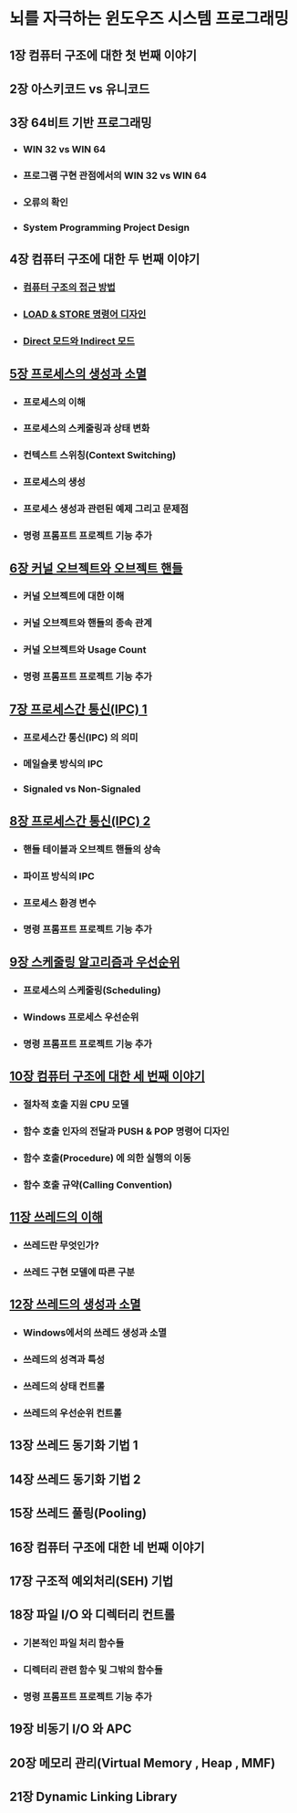 # 뇌를 자극하는 윈도우즈 시스템 프로그래밍 

## 1장 컴퓨터 구조에 대한 첫 번째 이야기

## 2장 아스키코드 vs 유니코드

## 3장 64비트 기반 프로그래밍
- ### WIN 32 vs WIN 64
- ### 프로그램 구현 관점에서의 WIN 32 vs WIN 64
- ### 오류의 확인
- ### System Programming Project Design

## 4장 컴퓨터 구조에 대한 두 번째 이야기
- ### [컴퓨터 구조의 접근 방법](./chapter04/4-1/컴퓨터구조접근방법.md)
- ### [LOAD & STORE 명령어 디자인](./chapter04/4-2/load_store.md)
- ### [Direct 모드와 Indirect 모드](./chapter04/4-3/direct_indirect.md)

## [5장 프로세스의 생성과 소멸](./chapter05/5-1/프로세스의이해.md)
- ### 프로세스의 이해
- ### 프로세스의 스케줄링과 상태 변화
- ### 컨텍스트 스위칭(Context Switching)
- ### 프로세스의 생성
- ### 프로세스 생성과 관련된 예제 그리고 문제점
- ### 명령 프롬프트 프로젝트 기능 추가

## [6장 커널 오브젝트와 오브젝트 핸들](./chapter06/6-1/커널오브젝트.md)
- ### 커널 오브젝트에 대한 이해
- ### 커널 오브젝트와 핸들의 종속 관계
- ### 커널 오브젝트와 Usage Count
- ### 명령 프롬프트 프로젝트 기능 추가

## [7장 프로세스간 통신(IPC) 1](./chapter07/프로세스간통신.md)
- ### 프로세스간 통신(IPC) 의 의미
- ### 메일슬롯 방식의 IPC
- ### Signaled vs Non-Signaled


## [8장 프로세스간 통신(IPC) 2](./chapter08/프로세스통신2.md)
- ### 핸들 테이블과 오브젝트 핸들의 상속
- ### 파이프 방식의 IPC
- ### 프로세스 환경 변수
- ### 명령 프롬프트 프로젝트 기능 추가

## [9장 스케줄링 알고리즘과 우선순위](./chapter09/스케줄링.md)
- ### 프로세스의 스케줄링(Scheduling)
- ### Windows 프로세스 우선순위
- ### 명령 프롬프트 프로젝트 기능 추가

## [10장 컴퓨터 구조에 대한 세 번째 이야기](./chapter10/10.md)
- ### 절차적 호출 지원  CPU 모델
- ### 함수 호출 인자의 전달과 PUSH & POP 명령어 디자인
- ### 함수 호출(Procedure) 에 의한 실행의 이동
- ### 함수 호출 규약(Calling Convention)

## [11장 쓰레드의 이해](./chapter11/11.md)
- ### 쓰레드란 무엇인가?
- ### 쓰레드 구현 모델에 따른 구분

## [12장 쓰레드의 생성과 소멸](./chapter12/12.md)
- ### Windows에서의 쓰레드 생성과 소멸
- ### 쓰레드의 성격과 특성
- ### 쓰레드의 상태 컨트롤
- ### 쓰레드의 우선순위 컨트롤

## 13장 쓰레드 동기화 기법 1

## 14장 쓰레드 동기화 기법 2

## 15장 쓰레드 풀링(Pooling)

## 16장 컴퓨터 구조에 대한 네 번째 이야기

## 17장 구조적 예외처리(SEH) 기법

## 18장 파일 I/O 와 디렉터리 컨트롤
- ### 기본적인 파일 처리 함수들
- ### 디렉터리 관련 함수 및 그밖의 함수들
- ### 명령 프롬프트 프로젝트 기능 추가

## 19장 비동기 I/O 와 APC

## 20장 메모리 관리(Virtual Memory , Heap ,  MMF)

## 21장 Dynamic Linking Library

